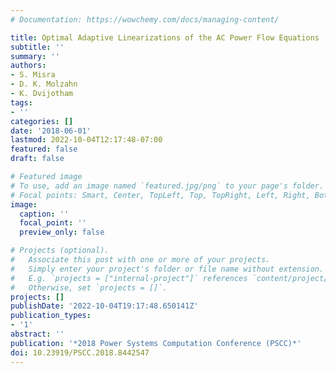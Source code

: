 ```yaml
---
# Documentation: https://wowchemy.com/docs/managing-content/

title: Optimal Adaptive Linearizations of the AC Power Flow Equations
subtitle: ''
summary: ''
authors:
- S. Misra
- D. K. Molzahn
- K. Dvijotham
tags:
- ''
categories: []
date: '2018-06-01'
lastmod: 2022-10-04T12:17:48-07:00
featured: false
draft: false

# Featured image
# To use, add an image named `featured.jpg/png` to your page's folder.
# Focal points: Smart, Center, TopLeft, Top, TopRight, Left, Right, BottomLeft, Bottom, BottomRight.
image:
  caption: ''
  focal_point: ''
  preview_only: false

# Projects (optional).
#   Associate this post with one or more of your projects.
#   Simply enter your project's folder or file name without extension.
#   E.g. `projects = ["internal-project"]` references `content/project/deep-learning/index.md`.
#   Otherwise, set `projects = []`.
projects: []
publishDate: '2022-10-04T19:17:48.650141Z'
publication_types:
- '1'
abstract: ''
publication: '*2018 Power Systems Computation Conference (PSCC)*'
doi: 10.23919/PSCC.2018.8442547
---
```

